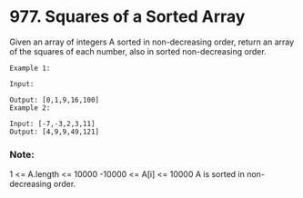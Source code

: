 # 977. Squares of a Sorted Array

Given an array of integers A sorted in non-decreasing order, return an array of the squares of each number, also in sorted non-decreasing order.

```
Example 1:

Input:

Output: [0,1,9,16,100]
Example 2:

Input: [-7,-3,2,3,11]
Output: [4,9,9,49,121]
```

### Note:

1 <= A.length <= 10000
-10000 <= A[i] <= 10000
A is sorted in non-decreasing order.
